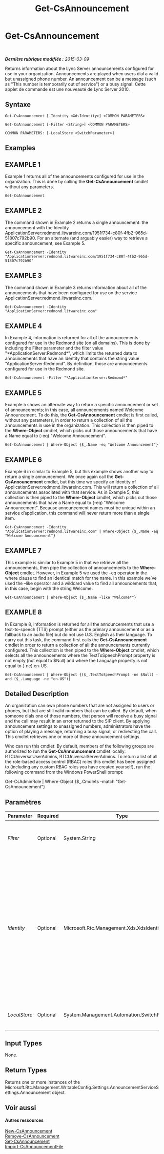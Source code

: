 ﻿---
title: Get-CsAnnouncement
TOCTitle: Get-CsAnnouncement
ms:assetid: d692b377-8df2-4668-b9d3-06458dd4d96d
ms:mtpsurl: https://technet.microsoft.com/fr-fr/library/Gg398937(v=OCS.15)
ms:contentKeyID: 49298987
ms.date: 05/20/2016
mtps_version: v=OCS.15
ms.translationtype: HT
---

# Get-CsAnnouncement

 

_**Dernière rubrique modifiée :** 2015-03-09_

Returns information about the Lync Server announcements configured for use in your organization. Announcements are played when users dial a valid but unassigned phone number. An announcement can be a message (such as "This number is temporarily out of service") or a busy signal. Cette applet de commande est une nouveauté de Lync Server 2010.

## Syntaxe

    Get-CsAnnouncement [-Identity <XdsIdentity>] <COMMON PARAMETERS>

    Get-CsAnnouncement [-Filter <String>] <COMMON PARAMETERS>

    COMMON PARAMETERS: [-LocalStore <SwitchParameter>]

## Examples

## EXAMPLE 1

Example 1 returns all of the announcements configured for use in the organization. This is done by calling the **Get-CsAnnouncement** cmdlet without any parameters.

    Get-CsAnnouncement

## EXAMPLE 2

The command shown in Example 2 returns a single announcement: the announcement with the Identity ApplicationServer:redmond.litwareinc.com/1951f734-c80f-4fb2-965d-51807c792b90. For an alternate (and arguably easier) way to retrieve a specific announcement, see Example 5.

    Get-CsAnnouncement -Identity "ApplicationServer:redmond.litwareinc.com/1951f734-c80f-4fb2-965d-51807c792b90" 

## EXAMPLE 3

The command shown in Example 3 returns information about all of the announcements that have been configured for use on the service ApplicationServer:redmond.litwareinc.com.

    Get-CsAnnouncement -Identity "ApplicationServer:redmond.litwareinc.com"

## EXAMPLE 4

In Example 4, information is returned for all of the announcements configured for use in the Redmond site (on all domains). This is done by including the Filter parameter and the filter value "\*ApplicationServer:Redmond\*", which limits the returned data to announcements that have an Identity that contains the string value "ApplicationServer:Redmond". By definition, those are announcements configured for use in the Redmond site.

    Get-CsAnnouncement -Filter "*ApplicationServer:Redmond*"

## EXAMPLE 5

Example 5 shows an alternate way to return a specific announcement or set of announcements; in this case, all announcements named Welcome Announcement. To do this, the **Get-CsAnnouncement** cmdlet is first called, without any parameters, in order to return a collection of all the announcements in use in the organization. This collection is then piped to the **Where-Object** cmdlet, which picks out those announcements that have a Name equal to (-eq) "Welcome Announcement".

    Get-CsAnnouncement | Where-Object {$_.Name -eq "Welcome Announcement"}

## EXAMPLE 6

Example 6 in similar to Example 5, but this example shows another way to return a single announcement. We once again call the **Get-CsAnnouncement** cmdlet, but this time we specify an Identity of ApplicationServer:redmond.litwareinc.com. This will return a collection of all announcements associated with that service. As in Example 5, this collection is then piped to the **Where-Object** cmdlet, which picks out those announcements that have a Name equal to (-eq) "Welcome Announcement". Because announcement names must be unique within an service d’application, this command will never return more than a single item.

    Get-CsAnnouncement -Identity "ApplicationServer:redmond.litwareinc.com" | Where-Object {$_.Name -eq "Welcome Announcement"}

## EXAMPLE 7

This example is similar to Example 5 in that we retrieve all the announcements, then pipe the collection of announcements to the **Where-Object** cmdlet. However, in Example 5 we used the –eq operator in the where clause to find an identical match for the name. In this example we’ve used the –like operator and a wildcard value to find all announcements that, in this case, begin with the string Welcome.

    Get-CsAnnouncement | Where-Object {$_.Name -like "Welcome*"}

## EXAMPLE 8

In Example 8, information is returned for all the announcements that use a text-to-speech (TTS) prompt (either as the primary announcement or as a fallback to an audio file) but do not use U.S. English as their language. To carry out this task, the command first calls the **Get-CsAnnouncement** cmdlet in order to return a collection of all the announcements currently configured. This collection is then piped to the **Where-Object** cmdlet, which selects all the announcements where the TextToSpeechPrompt property is not empty (not equal to $Null) and where the Language property is not equal to (-ne) en-US.

    Get-CsAnnouncement | Where-Object {($_.TextToSpeechPrompt -ne $Null) -and ($_.Language -ne "en-US")}

## Detailed Description

An organization can own phone numbers that are not assigned to users or phones, but that are still valid numbers that can be called. By default, when someone dials one of those numbers, that person will receive a busy signal and the call may result in an error returned to the SIP client. By applying announcement settings to unassigned numbers, administrators have the option of playing a message, returning a busy signal, or redirecting the call. This cmdlet retrieves one or more of these announcement settings.

Who can run this cmdlet: By default, members of the following groups are authorized to run the **Get-CsAnnouncement** cmdlet locally: RTCUniversalUserAdmins, RTCUniversalServerAdmins. To return a list of all the role-based access control (RBAC) roles this cmdlet has been assigned to (including any custom RBAC roles you have created yourself), run the following command from the Windows PowerShell prompt:

Get-CsAdminRole | Where-Object {$\_.Cmdlets –match "Get-CsAnnouncement"}

## Paramètres


<table>
<colgroup>
<col style="width: 25%" />
<col style="width: 25%" />
<col style="width: 25%" />
<col style="width: 25%" />
</colgroup>
<thead>
<tr class="header">
<th>Parameter</th>
<th>Required</th>
<th>Type</th>
<th>Description</th>
</tr>
</thead>
<tbody>
<tr class="odd">
<td><p><em>Filter</em></p></td>
<td><p>Optional</p></td>
<td><p>System.String</p></td>
<td><p>This parameter allows you to perform a wildcard search on the Identity of all announcements configured for the organization. Use the wildcard character (*) to filter on any part of the Identity.</p></td>
</tr>
<tr class="even">
<td><p><em>Identity</em></p></td>
<td><p>Optional</p></td>
<td><p>Microsoft.Rtc.Management.Xds.XdsIdentity</p></td>
<td><p>An identifier for the Announcement you want to retrieve. If you omit this parameter and the Filter parameter, all instances of announcements configured for the organization will be displayed. The value for the Identity parameter can be supplied in one of two ways:</p>
<p>- Enter the Identity of the service d’application for the announcements you want to retrieve. This will retrieve all announcements configured with the given service Identity. For example, ApplicationServer:Redmond.litwareinc.com.</p>
<p>- Enter the full Identity of the single announcement you want to retrieve. This value will always be in the format &lt;serviceID&gt;/&lt;GUID&gt;, where serviceID is the Identity of the Application Server running the Announcement Service and GUID is a globally unique identifier associated with this announcement. For example: ApplicationServer:Redmond.litwareinc.com/bef5fa3b-3c97-4af0-abe7-611deee7616c.</p>
<p></p></td>
</tr>
<tr class="odd">
<td><p><em>LocalStore</em></p></td>
<td><p>Optional</p></td>
<td><p>System.Management.Automation.SwitchParameter</p></td>
<td><p>Retrieves the announcement information from the local replica of the magasin central de gestion, rather than the magasin central de gestion itself.</p></td>
</tr>
</tbody>
</table>


## Input Types

None.

## Return Types

Returns one or more instances of the Microsoft.Rtc.Management.WritableConfig.Settings.AnnouncementServiceSettings.Announcement object.

## Voir aussi

#### Autres ressources

[New-CsAnnouncement](new-csannouncement.md)  
[Remove-CsAnnouncement](remove-csannouncement.md)  
[Set-CsAnnouncement](set-csannouncement.md)  
[Import-CsAnnouncementFile](import-csannouncementfile.md)


